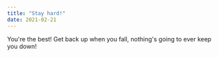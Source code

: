 ```yaml
---
title: "Stay hard!"
date: 2021-02-21
---
```

You're the best! Get back up when you fall, nothing's going to ever keep you down!

